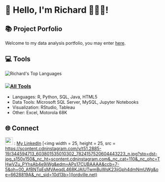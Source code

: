 # 👋 Hello, I'm Richard 👨🏻‍💻!

## 📚 Project Porfolio
Welcome to my data analysis portfolio, you may enter [here](https://github.com/r-kish/Portfolio).

## 💻 Tools
![Richard's Top Languages](https://github-readme-stats.vercel.app/api/top-langs/?username=r-kish&layout=compact)
### [![All Tools](https://skillicons.dev/icons?i=r,python,mysql,java,html)](https://skillicons.dev)
- Languages: R, Python, SQL, Java, HTML5
- Data Tools: Microsoft SQL Server, MySQL, Jupyter Notebooks
- Visualization: RStudio, Tableau
- Other: Excel, Motorola 68K

## 🌐 Connect
[<img width = 25, height = 25, src = https://camo.githubusercontent.com/6eeeae9698286e45eda5d2973026a896fd42fa7f4271bf31aa74e9557e82181a/68747470733a2f2f6564656e742e6769746875622e696f2f537570657254696e7949636f6e732f696d616765732f7376672f6c696e6b6564696e2e737667>](https://www.linkedin.com/in/richard-kish/) : [My LinkedIn](https://www.linkedin.com/in/richard-kish/)
[<img width = 25, height = 25, src = https://scontent.cdninstagram.com/v/t51.2885-19/344594713_603801535010302_7824157520604443223_n.jpg?stp=dst-jpg_s150x150&_nc_ht=scontent.cdninstagram.com&_nc_cat=110&_nc_ohc=THwVZu_PYhsAb4e9iWg&edm=APs17CUBAAAA&ccb=7-5&oh=00_AfBNTqEsMVAeqdL468KJAlUTwmBuWsK23jiGph4dmNmUWg&oe=6628819A&_nc_sid=10d13b>](lordville.net)

<!--
**r-kish/r-kish** is a ✨ _special_ ✨ repository because its `README.md` (this file) appears on your GitHub profile.

Here are some ideas to get you started:

- 🔭 I’m currently working on ...
- 🌱 I’m currently learning ...
- 👯 I’m looking to collaborate on ...
- 🤔 I’m looking for help with ...
- 💬 Ask me about ...
- 📫 How to reach me: ...
- 😄 Pronouns: ...
- ⚡ Fun fact: ...
-->
